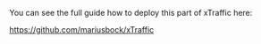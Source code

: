 You can see the full guide how to deploy this part of xTraffic here: 

https://github.com/mariusbock/xTraffic
